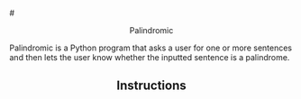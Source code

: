 #<div align="center">Palindromic</div>

Palindromic is a Python program that asks a user for one or more sentences and then lets the user know whether the inputted sentence is a palindrome.

## <div align="center">Instructions</div>
